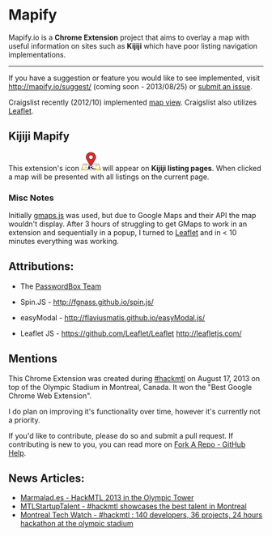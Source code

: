 Mapify
======

Mapify.io is a **Chrome Extension** project that aims to overlay a map with useful information on sites such as **Kijiji** which have poor listing navigation implementations.

----

If you have a suggestion or feature you would like to see implemented, visit http://mapify.io/suggest/ (coming soon - 2013/08/25) or [submit an issue](https://github.com/mlakhia/mapify.io/issues).

Craigslist recently (2012/10) implemented [map view](http://thenextweb.com/insider/2012/10/04/craigslist-rolls-out-new-map-view-feature-for-apartment-searches/). Craigslist also utilizes [Leaflet](http://leafletjs.com/).


## Kijiji Mapify

This extension's icon  ![Alt text](/chromext/images/icon38.png "Kijiji Mapify")  will appear on **Kijiji listing pages**. When clicked a map will be presented with all listings on the current page.


### Misc Notes

Initially [gmaps.js](http://hpneo.github.io/gmaps/) was used, but due to Google Maps and their API the map wouldn't display. After 3 hours of struggling to get GMaps to work in an extension and sequentially in a popup, I turned to [Leaflet](http://leafletjs.com/) and in < 10 minutes everything was working.


## Attributions:

* The [PasswordBox Team](https://www.passwordbox.com/about)

* Spin.JS - 	http://fgnass.github.io/spin.js/

* easyModal - 	http://flaviusmatis.github.io/easyModal.js/

* Leaflet JS - 	https://github.com/Leaflet/Leaflet http://leafletjs.com/


## Mentions

This Chrome Extension was created during [#hackmtl](http://hackmtl.eventbrite.com/) on August 17, 2013 on top of the Olympic Stadium in Montreal, Canada. It won the "Best Google Chrome Web Extension". 

I do plan on improving it's functionality over time, however it's currently not a priority.

If you'd like to contribute, please do so and submit a pull request. If contributing is new to you, you can read more on [Fork A Repo - GitHub Help](https://help.github.com/articles/fork-a-repo).


## News Articles:

* [Marmalad.es - HackMTL 2013 in the Olympic Tower](http://blog.marmalad.es/2013/08/19/hackmtl-2013-in-the-olympic-tower/)
* [MTLStartupTalent - #hackmtl showcases the best talent in Montreal](http://mtlstartuptalent.com/post/58602114770/hackmtl-showcases-the-best-talent-in-montreal)
* [Montreal Tech Watch - #hackmtl : 140 developers, 36 projects, 24 hours hackathon at the olympic stadium](http://montrealtechwatch.com/2013/08/19/hackmtl-140-developers-36-projects-24-hours-hackathon-at-the-olympic-stadium/)

